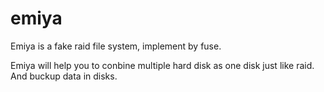 # emiya

Emiya is a fake raid file system, implement by fuse.

Emiya will help you to conbine multiple hard disk as one disk just like raid. And buckup data in disks.
